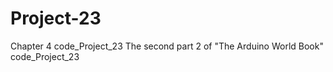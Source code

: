# Project-23
Chapter 4 code_Project_23 The second part 2 of "The Arduino World Book" code_Project_23
